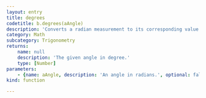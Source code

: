 ```yaml
---
layout: entry
title: degrees
codetitle: b.degrees(aAngle)
description: 'Converts a radian measurement to its corresponding value in degrees. Radians and degrees are two ways of measuring the same thing. There are 360 degrees in a circle and 2*PI radians in a circle. For example, 90° = PI/2 = 1.5707964. All trigonometric methods in Processing require their parameters to be specified in radians.'
category: Math
subcategory: Trigonometry
returns:
    name: null
    description: 'The given angle in degree.'
    type: [Number]
parameters:
    - {name: aAngle, description: 'An angle in radians.', optional: false, type: [Number]}
kind: function

---
```

